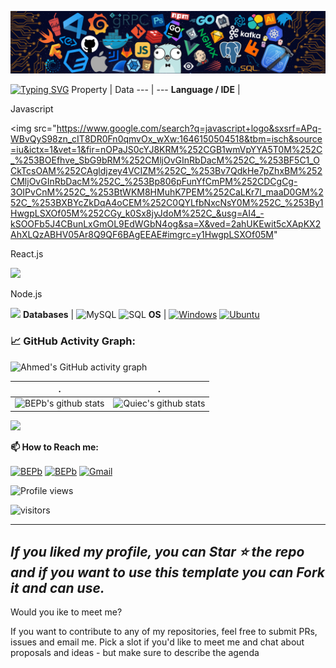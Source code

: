 ![](./src/header_.png)

[![Typing SVG](https://readme-typing-svg.herokuapp.com?color=%2336BCF7&lines=Hi%2C+I'm+Ahmed+Gonzalez;Welcome+to+my+profile;Always+learning+new+things;Blockchain+enthusiast;Platzi+community+member)](https://git.io/typing-svg)
Property | Data
--- | --- 
**Language / IDE**  | <p>Javascript</p> <img src="https://www.google.com/search?q=javascript+logo&sxsrf=APq-WBvQyS98zn_cIT8DR0Fn0qmvOx_wXw:1646150504518&tbm=isch&source=iu&ictx=1&vet=1&fir=nOPaJS0cYJ8KRM%252CGB1wmVpYYA5T0M%252C_%253BOEfhve_SbG9bRM%252CMljOvGInRbDacM%252C_%253BF5C1_OCkTcsOAM%252CAgldjzey4VCIZM%252C_%253Bv7QdkHe7pZhxBM%252CMljOvGInRbDacM%252C_%253Bp806pFunYfCmPM%252CDCgCg-3OIPvCnM%252C_%253BtWKM8HMuhK7PEM%252CaLKr7l_maaD0GM%252C_%253BXBYcZkDqA4oCEM%252C0QYLfbNxcNsY0M%252C_%253By1HwgpLSXOf05M%252CGy_k0Sx8jyJdoM%252C_&usg=AI4_-kSOOFb5J4CBunLxGmOL9EdWGbN4og&sa=X&ved=2ahUKEwit5cXApKX2AhXLQzABHV05Ar8Q9QF6BAgEEAE#imgrc=y1HwgpLSXOf05M" <p>React.js</p><img src="https://www.google.com/search?q=react+logo&sxsrf=APq-WBvhF0G_fZNwvEXq6RGcQgIPP6famQ:1646150542498&tbm=isch&source=iu&ictx=1&vet=1&fir=viJ6CsTiT3pOsM%252CdzSQNmg7y31FRM%252C_%253BGogy2mffaNImXM%252CVar_LIv212P3EM%252C_%253BWDPCa6Z6RBR5NM%252CVar_LIv212P3EM%252C_%253BVYSK64ht6By-HM%252CKItUjdMMkHg-cM%252C_%253B2ok5HHQsPYSrPM%252CyO-G2aEym9Z10M%252C_%253B5_nzDIadpA83ZM%252CDLYmFFxQmtDtIM%252C_%253BowHRllA4OlkZ9M%252C7o-5m_JYERO1XM%252C_%253BzNfqxQIV8x3WGM%252C1DYfMCyZE9L1TM%252C_&usg=AI4_-kTizj-pNkSKyz_pHGuisac6BkoP8A&sa=X&ved=2ahUKEwjY5dPSpKX2AhWqRjABHar5DAwQ9QF6BAgKEAE#imgrc=VYSK64ht6By-HM"  > <p>Node.js</p> <img src="https://www.google.com/search?q=node.js+logo&sxsrf=APq-WBt9wHBSBhbE0nhvSLhEenEuHZXtiw:1646150576939&tbm=isch&source=iu&ictx=1&vet=1&fir=W_4XouYjwbZqyM%252C6QLVOR_zWch7AM%252C_%253B64fcO-O4qLN9tM%252CfehVmJ70bFXb0M%252C_%253BvQa1liudQ3dheM%252C3HY4y0F1c3vXsM%252C_%253BEGCjDlYVHzr7QM%252CWopRqbfZnv0jBM%252C_%253BJSCyVCiI6-VVGM%252C6QLVOR_zWch7AM%252C_%253BH8I3H9wJAxf2wM%252CFB7utHl1ECKS_M%252C_%253BL3-qXdREqwz7aM%252CP2E8k6j2Vqr8rM%252C_%253BTdG24bV47hKhWM%252C5k2Zhx_qPINdoM%252C_&usg=AI4_-kQQIZmTv0DfZhi2XzQ55DSoDe2CIQ&sa=X&ved=2ahUKEwjc94njpKX2AhVVSzABHXXMCVwQ9QF6BAgDEAE#imgrc=H8I3H9wJAxf2wM" >
**Databases**  | <img alt="MySQL" src="https://camo.githubusercontent.com/e863bc79abf7a53150665ce9eb1a93f4fb6183af46bc3fb345ee5562736eb23c/68747470733a2f2f696d672e736869656c64732e696f2f62616467652f4d7953514c2d2532333030662e7376673f6c6f676f3d6d7973716c266c6f676f436f6c6f723d7768697465" data-canonical-src="https://img.shields.io/badge/MySQL-%2300f.svg?logo=mysql&amp;logoColor=white" style="max-width: 100%;"> <img src="https://camo.githubusercontent.com/c44ec7dbcddd4dea22204197ce11e45bea3ef03ff97e45294bf66ea793527706/68747470733a2f2f696d672e736869656c64732e696f2f62616467652f2d53514c2d626c61636b3f7374796c653d666c61742d737175617265266c6f676f3d706f737467726573716c266c6f676f436f6c6f723d626c7565" alt="SQL" data-canonical-src="https://img.shields.io/badge/-SQL-black?style=flat-square&amp;logo=postgresql&amp;logoColor=blue" style="max-width: 100%;">
**OS**  | <a target="_blank" rel="noopener noreferrer" href="https://camo.githubusercontent.com/b44114213a5a462903bd69611bb6846f1dc41fe6f3230bd37c67c3d4eb65f08c/68747470733a2f2f696d672e736869656c64732e696f2f62616467652f2d57696e646f77732d626c61636b3f7374796c653d666c61742d737175617265266c6f676f3d77696e646f7773266c6f676f436f6c6f723d626c7565"><img src="https://camo.githubusercontent.com/b44114213a5a462903bd69611bb6846f1dc41fe6f3230bd37c67c3d4eb65f08c/68747470733a2f2f696d672e736869656c64732e696f2f62616467652f2d57696e646f77732d626c61636b3f7374796c653d666c61742d737175617265266c6f676f3d77696e646f7773266c6f676f436f6c6f723d626c7565" alt="Windows" data-canonical-src="https://img.shields.io/badge/-Windows-black?style=flat-square&amp;logo=windows&amp;logoColor=blue" style="max-width: 100%;"></a> <a target="_blank" rel="noopener noreferrer" href="https://camo.githubusercontent.com/9c4bc049e33f41f122342a1714ccf872c34098a9f2c593c33c2322cf0129fa04/68747470733a2f2f696d672e736869656c64732e696f2f62616467652f2d5562756e74752d626c61636b3f7374796c653d666c61742d737175617265266c6f676f3d7562756e7475"><img src="https://camo.githubusercontent.com/9c4bc049e33f41f122342a1714ccf872c34098a9f2c593c33c2322cf0129fa04/68747470733a2f2f696d672e736869656c64732e696f2f62616467652f2d5562756e74752d626c61636b3f7374796c653d666c61742d737175617265266c6f676f3d7562756e7475" alt="Ubuntu" data-canonical-src="https://img.shields.io/badge/-Ubuntu-black?style=flat-square&amp;logo=ubuntu" style="max-width: 100%;"></a> 


<!--   GitHub stats graph -->
### 📈 GitHub Activity Graph:
![Ahmed's GitHub activity graph](https://activity-graph.herokuapp.com/graph?username=ahmedglez&hide_border=true&theme=redical)

 . | .
--- | --- 
![BEPb's github stats](https://github-readme-stats.vercel.app/api?username=ahmedglez&show_icons=true&theme=radical&include_all_commits=true) | ![Quiec's github stats](https://github-readme-stats.vercel.app/api/top-langs/?username=ahmedglez&theme=radical&layout=compact)

<img src="https://github-readme-streak-stats.herokuapp.com/?user=ahmedglez"></img>


**📫 How to Reach me:**
<p align="left">
<a href="https://twitter.com/ahmedglez" target="blank"><img align="center" src="https://raw.githubusercontent.com/BEPb/BEPb/master/assets/twitter.svg" alt="BEPb" height="30" width="30" /></a>
<a href="https://linkedin.com/in/ahmedglez" target="blank"><img align="center" src="https://raw.githubusercontent.com/BEPb/BEPb/master/assets/linkedin.svg" alt="BEPb" height="30" width="30" /></a>
<a href="mailto:ahmedglez@gmail.com" target="blank"><img align="center" src="https://raw.githubusercontent.com/BEPb/BEPb/master/assets/gmail.svg" alt="Gmail" height="30" width="30" /></a>




![Profile views](https://gpvc.arturio.dev/ahmedglez)

<p align="left">
<img src="https://visitor-badge.laobi.icu/badge?page_id=ahmedglez" alt="visitors"/>
</p>


---
  *If you liked my profile, you can Star ⭐ the repo and if you want to use this template you can Fork it and can use.*
---
Would you ike to meet me?

If you want to contribute to any of my repositories, feel free to submit PRs, issues and email me. Pick a slot if you'd like to meet me and chat about proposals and ideas - but make sure to describe the agenda
  

